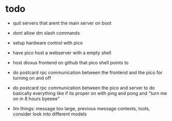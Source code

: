 # todo

- quit servers that arent the main server on boot
- dont allow dm slash commands
- setup hardware control with pico
- have pico host a webserver with a empty shell
- host dioxus frontend on github that pico shell points to
- do postcard rpc communication between the frontend and the pico for turning on
  and off
- do postcard rpc communication between the pico and server to do basically
  everything like if its proper on with ping and pong and "turn me on in 8 hours
  byeeee"

- llm things: message too large, previous message contexts, tools, consider look
  into different models
